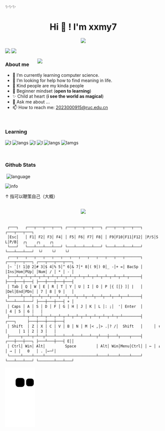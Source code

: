 <!--
**xxmy7/xxmy7** is a ✨ _special_ ✨ repository because its `README.md` (this file) appears on your GitHub profile.

Here are some ideas to get you started:

- 🔭 I’m currently working on ...
- 🌱 I’m currently learning ...
- 👯 I’m looking to collaborate on ...
- 🤔 I’m looking for help with ...
- 💬 Ask me about ...
- 📫 How to reach me: ...
- 😄 Pronouns: ...
- ⚡ Fun fact: ...
-->
✨✨✨
<h1 align="center">Hi 👋 ! I'm xxmy7</h1>
<!-- <h3 align="center">a student in Remin University of China</h3> -->
<p align="center">
  <img src="https://readme-typing-svg.herokuapp.com?lines=a+student+in+Remin+University+of+China;mess+around;Game+of+Life">
</p>


![](https://visitor-badge.glitch.me/badge?page_id=xxmy7.readme)  ![](https://komarev.com/ghpvc/?username=xxmy7)

<img align='right' src="https://i.shgcdn.com/2121ec60-de9e-4d21-b11c-7eb9365ebe1f/-/format/auto/-/preview/3000x3000/-/quality/lighter/" width="400">

### About me
<!-- - 🔭 I’m currently studying in Wuhan University.   -->
- 🌱 I’m currently learning computer science.  
- 🤔 I’m looking for help how to find meaning in life.  
- :purple_heart: Kind people are my kinda people
- :apple: Beginner mindset (**open to learning**)
- :sparkles: Child at heart (**i see the world as magical**)
- 💬 Ask me about ...  
- 📫 How to reach me: 2023000915@ruc.edu.cn  

&nbsp;
### Learning
![l](https://img.shields.io/badge/C%2B%2B-00599C?style=for-the-badge&logo=c%2B%2B&logoColor=white)
![langs](https://img.shields.io/badge/Python-FFD43B?style=for-the-badge&logo=python&logoColor=darkgreen)
![l](https://img.shields.io/badge/Java-ED8B00?style=for-the-badge&logo=java&logoColor=white)
![l](https://img.shields.io/badge/HTML5-E34F26?style=for-the-badge&logo=html5&logoColor=white) 
![langs](https://img.shields.io/badge/CSS3-1572B6?style=for-the-badge&logo=css3&logoColor=white)
![lamgs](https://img.shields.io/badge/JavaScript-F7DF1E?style=for-the-badge&logo=javascript&logoColor=black)

<!-- ![L](https://img.shields.io/badge/Node.js-43853D?style=for-the-badge&logo=node-dot-js&logoColor=white) -->
<!-- ![l](https://img.shields.io/badge/TensorFlow-FF6F00?style=for-the-badge&logo=TensorFlow&logoColor=white) -->
<!-- ![l](https://img.shields.io/badge/MySQL-00000F?style=for-the-badge&logo=mysql&logoColor=white) -->
<!-- ![l](https://img.shields.io/badge/React-20232A?style=for-the-badge&logo=react&logoColor=61DAFB) -->
<!-- ![l](https://img.shields.io/badge/Django-092E20?style=for-the-badge&logo=django&logoColor=green) -->

&nbsp;
### Github Stats
<p>&nbsp;<img align="center" src="https://readmestats.999857.xyz/api/top-langs/?username=xxmy7&layout=compact&hide_border=true&langs_count=10" alt="language" width="410" /></p>
<p><img src="https://readmestats.999857.xyz/api?username=xxmy7&show_icons=true&count_private=true&hide=prs&theme=dracula" alt="info" /></p>  

↑ 指可以鞭策自己（大概）

<!--
![info](https://github-readme-stats.vercel.app/api?username=xxmy7&show_icons=true&count_private=true&hide=prs&theme=dracula)
![xxmy7's Most used languages](https://github-readme-stats.vercel.app/api/top-langs?username=xxmy7&show_icons=true&count_private=true&theme=default_repocard)
![xxmy7's Most used languages](https://github-readme-stats.vercel.app/api/top-langs/?username=xxmy7&layout=compact&hide_border=false&langs_count=10)
-->

<div align = center>
  </br>
  <img src="https://media.tenor.com/images/6aec187f30ac3bd65d5bb10d6d715960/tenor.gif" width= "400">
</div>

</br>

```
 ┌───┐   ┌───┬───┬───┬───┐ ┌───┬───┬───┬───┐ ┌───┬───┬───┬───┐ ┌───┬───┬───┐
 │Esc│   │ F1│ F2│ F3│ F4│ │ F5│ F6│ F7│ F8│ │ F9│F10│F11│F12│ │P/S│S L│P/B│  ┌┐    ┌┐    ┌┐
 └───┘   └───┴───┴───┴───┘ └───┴───┴───┴───┘ └───┴───┴───┴───┘ └───┴───┴───┘  └┘    └┘    └┘
 ┌───┬───┬───┬───┬───┬───┬───┬───┬───┬───┬───┬───┬───┬───────┐ ┌───┬───┬───┐ ┌───┬───┬───┬───┐
 │~ `│! 1│@ 2│# 3│$ 4│% 5│^ 6│& 7│* 8│( 9│) 0│_ -│+ =│ BacSp │ │Ins│Hom│PUp│ │Num│ / │ * │ - │
 ├───┴─┬─┴─┬─┴─┬─┴─┬─┴─┬─┴─┬─┴─┬─┴─┬─┴─┬─┴─┬─┴─┬─┴─┬─┴─┬─────┤ ├───┼───┼───┤ ├───┼───┼───┼───┤
 │ Tab │ Q │ W │ E │ R │ T │ Y │ U │ I │ O │ P │{ [│} ]│ |   │ │Del│End│PDn│ │ 7 │ 8 │ 9 │   │
 ├─────┴┬──┴┬──┴┬──┴┬──┴┬──┴┬──┴┬──┴┬──┴┬──┴┬──┴┬──┴┬──┴─────┤ └───┴───┴───┘ ├───┼───┼───┤ + │
 │ Caps │ A │ S │ D │ F │ G │ H │ J │ K │ L │: ;│  '│ Enter  │               │ 4 │ 5 │ 6 │   │
 ├──────┴─┬─┴─┬─┴─┬─┴─┬─┴─┬─┴─┬─┴─┬─┴─┬─┴─┬─┴─┬─┴─┬─┴────────┤     ┌───┐     ├───┼───┼───┼───┤
 │ Shift  │ Z │ X │ C │ V │ B │ N │ M │< ,│> .│? /│  Shift   │     │ ↑ │     │ 1 │ 2 │ 3 │   │
 ├─────┬──┴─┬─┴──┬┴───┴───┴───┴───┴───┴──┬┴───┼───┴┬────┬────┤ ┌───┼───┼───┐ ├───┴───┼───┤ E││
 │ Ctrl│ Win│ Alt│         Space         │ Alt│ Win│Menu│Ctrl│ │ ← │ ↓ │ → │ │   0   │ . │←─┘│
 └─────┴────┴────┴───────────────────────┴────┴────┴────┴────┘ └───┴───┴───┘ └───────┴───┴───┘
```

![Snake animation](https://github.com/rafaballerini/rafaballerini/blob/output/github-contribution-grid-snake.svg)
